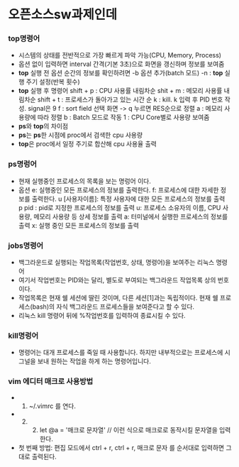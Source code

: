 # 오픈소스sw과제인데
### top명령어
+ 시스템의 상태를 전반적으로 가장 빠르게 파악 가능(CPU, Memory, Process)
+ 옵션 없이 입력하면 interval 간격(기본 3초)으로 화면을 갱신하며 정보를 보여줌
+ **top** 실행 전 옵션
순간의 정보를 확인하려면 -b 옵션 추가(batch 모드)
-n : **top** 실행 주기 설정(반복 횟수)
+ **top** 실행 후 명령어
shift + p : CPU 사용률 내림차순
shit + m : 메모리 사용률 내림차순
shift + t : 프로세스가 돌아가고 있는 시간 순
k : kill. k 입력 후 PID 번호 작성. signal은 9
f : sort field 선택 화면 -> q 누르면 RES순으로 정렬
a : 메모리 사용량에 따라 정렬
b : Batch 모드로 작동
1 : CPU Core별로 사용량 보여줌
+ **ps**와 **top**의 차이점
+ **ps**는 **ps**한 시점에 proc에서 검색한 cpu 사용량
+ **top**은 proc에서 일정 주기로 합산해 cpu 사용율 출력

### ps명렁어
+ 현재 실행중인 프로세스의 목록을 보는 명렁어 이다.
+ 옵션
e: 실행중인 모든 프로세스의 정보를 출력한다.
f: 프로세스에 대한 자세한 정보를 출력한다.
u [사용자이름]: 특정 사용자에 대한 모든 프로세스의 정보를 출력  
p pid : pid로 지정한 프로세스의 정보를 출력
u: 프로세스 소유자의 이름, CPU 사용량, 메모리 사용량 등 상세 정보를 출력
a: 터미널에서 실행한 프로세스의 정보를 출력
x: 실행 중인 모든 프로세스의 정보를 출력

### jobs명령어
+ 백그라운드로 실행되는 작업목록(작업번호, 상태, 명령어)을 보여주는 리눅스 명령어
+ 여기서 작업번호는 PID와는 달리, 별도로 부여되는 백그라운드 작업목록 상의 번호이다.
+ 작업목록은 현재 쉘 세션에 딸린 것이며, 다른 세션[1]과는 독립적이다.
현재 쉘 프로세스(bash)의 자식 백그라운드 프로세스들을 보여준다고 할 수 있다.
+ 리눅스 kill 명령어 뒤에 %작업번호를 입력하여 종료시킬 수 있다.

### kill명렁어
+ 명령어는 대개 프로세스를 죽일 때 사용합니다. 하지만 내부적으로는 프로세스에 시그널을 보내 원하는 작업을 하게 하는 명령어입니다. 

### vim 에디터 매크로 사용방법
+ 1. ~/.vimrc 를 연다. 
+ 2. 2. let @a = '매크로 문자열' // 이런 식으로 매크로로 동작시킬 문자열을 입력한다.
+ 첫 번째 방법: 편집 모드에서 ctrl + r, ctrl + r, 매크로 문자 를 순서대로 입력하면 그대로 출력된다.
